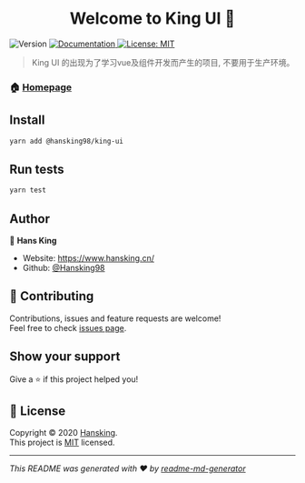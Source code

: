 <h1 align="center">Welcome to King UI 👋</h1>
<p>
  <img alt="Version" src="https://img.shields.io/badge/version-0.0.14-blue.svg?cacheSeconds=2592000" />
  <a href="https://king-ui.hansking.cn" target="_blank">
    <img alt="Documentation" src="https://img.shields.io/badge/documentation-yes-brightgreen.svg" />
  </a>
  <a href="https://github.com/hansking98/king-ui/LICENSE" target="_blank">
    <img alt="License: MIT" src="https://img.shields.io/badge/License-MIT-yellow.svg" />
  </a>
</p>

> King UI 的出现为了学习vue及组件开发而产生的项目, 不要用于生产环境。

### 🏠 [Homepage](https://king-ui.hansking.cn/)

## Install

```sh
yarn add @hansking98/king-ui
```

## Run tests

```sh
yarn test
```

## Author

👤 **Hans King**

* Website: https://www.hansking.cn/
* Github: [@Hansking98](https://github.com/hasnking98)

## 🤝 Contributing

Contributions, issues and feature requests are welcome!<br />Feel free to check [issues page](https://github.com/hansking98/king-ui/issues). 

## Show your support

Give a ⭐️ if this project helped you!

## 📝 License

Copyright © 2020 [Hansking](https://www.hansking.cn).<br />
This project is [MIT](https://github.com/hansking98/king-ui/LICENSE) licensed.

***
_This README was generated with ❤️ by [readme-md-generator](https://github.com/kefranabg/readme-md-generator)_

